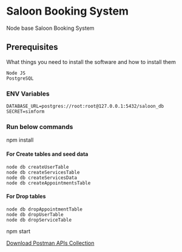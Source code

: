 # Saloon Booking System


Node base Saloon Booking System

## Prerequisites
What things you need to install the software and how to install them

```
Node JS
PostgreSQL
```

### ENV Variables
```
DATABASE_URL=postgres://root:root@127.0.0.1:5432/saloon_db
SECRET=simform
```

### Run below commands

npm install

#### For Create tables and seed data
```
node db createUserTable
node db createServicesTable
node db createServicesData
node db createAppointmentsTable
```


#### For Drop tables
```
node db dropAppointmentTable
node db dropUserTable
node db dropServiceTable

```

npm start

[Download Postman APIs Collection](https://raw.githubusercontent.com/mahesh9696/simform/master/saloon.postman_collection.json)

